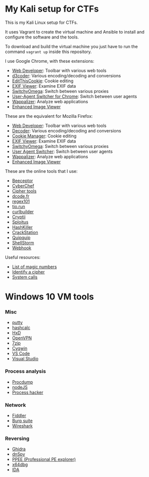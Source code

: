 # My Kali setup for CTFs
This is my Kali Linux setup for CTFs.

It uses Vagrant to create the virtual machine and Ansible to install and
configure the software and the tools.

To download and build the virtual machine you just have to run the command
`vagrant up` inside this repository.

I use Google Chrome, with these extensions:

* [Web Developer](https://chrome.google.com/webstore/detail/web-developer/bfbameneiokkgbdmiekhjnmfkcnldhhm): Toolbar with various web tools
* [d3coder](https://chrome.google.com/webstore/detail/d3coder/gncnbkghencmkfgeepfaonmegemakcol?hl=en-US): Various encoding/decoding and conversions
* [EditThisCookie](https://chrome.google.com/webstore/detail/editthiscookie/fngmhnnpilhplaeedifhccceomclgfbg): Cookie editing
* [EXIF Viewer](https://chrome.google.com/webstore/detail/exif-viewer/mmbhfeiddhndihdjeganjggkmjapkffm): Examine EXIF data
* [SwitchyOmega](https://chrome.google.com/webstore/detail/proxy-switchyomega/padekgcemlokbadohgkifijomclgjgif): Switch between various proxies
* [User-Agent Switcher for Chrome](https://chrome.google.com/webstore/detail/user-agent-switcher-for-c/djflhoibgkdhkhhcedjiklpkjnoahfmg): Switch between user agents
* [Wappalizer](https://chrome.google.com/webstore/detail/wappalyzer/gppongmhjkpfnbhagpmjfkannfbllamg): Analyze web applications
* [Enhanced Image Viewer](https://chrome.google.com/webstore/detail/enhanced-image-viewer/gefiaaeadjbmhjndnhedfccdjjlgjhho)

These are the equivalent for Mozilla Firefox:
* [Web Developer](https://addons.mozilla.org/it/firefox/addon/web-developer/): Toolbar with various web tools
* [Decoder](https://addons.mozilla.org/it/firefox/addon/decoder/?src=search): Various encoding/decoding and conversions
* [Cookie Manager](https://addons.mozilla.org/it/firefox/addon/a-cookie-manager/?src=search): Cookie editing
* [EXIF Viewer](https://addons.mozilla.org/it/firefox/addon/exif-viewer/): Examine EXIF data
* [SwitchyOmega](https://addons.mozilla.org/it/firefox/addon/switchyomega/?src=search): Switch between various proxies
* [User Agent Switcher](https://addons.mozilla.org/it/firefox/addon/uaswitcher/?src=search): Switch between user agents
* [Wappalizer](https://chrome.google.com/webstore/detail/wappalyzer/gppongmhjkpfnbhagpmjfkannfbllamg): Analyze web applications
* [Enhanced Image Viewer](https://chrome.google.com/webstore/detail/enhanced-image-viewer/gefiaaeadjbmhjndnhedfccdjjlgjhho)

These are the online tools that I use:

* [Beeceptor](https://beeceptor.com/)
* [CyberChef](https://gchq.github.io/CyberChef)
* [Cipher tools](http://rumkin.com/tools/cipher)
* [dcode.fr](https://www.dcode.fr/tools-list)
* [regex101](https://regex101.com)
* [tio.run](https://tio.run)
* [curlbuilder](https://curlbuilder.com)
* [Cryptii](https://cryptii.com)
* [Sploitus](https://sploitus.com)
* [HashKiller](https://hashkiller.co.uk)
* [CrackStation](https://crackstation.net)
* [Quipquip](https://quipqiup.com)
* [ShellStorm](http://shell-storm.org/shellcode/)
* [Webhook](https://webhook.site)

Useful resources:
* [List of magic numbers](https://en.wikipedia.org/wiki/List_of_file_signatures)
* [Identify a cipher](http://practicalcryptography.com/cryptanalysis/text-characterisation/identifying-unknown-ciphers/)
* [System calls](http://shell-storm.org/shellcode/files/syscalls.html)

# Windows 10 VM tools

### Misc
* [putty](https://www.chiark.greenend.org.uk/~sgtatham/putty/latest.html)
* [hashcalc](https://www.slavasoft.com/hashcalc/)
* [HxD](https://mh-nexus.de/en/hxd/)
* [OpenVPN](https://openvpn.net/)
* [7zip](https://www.7-zip.org/)
* [Cygwin](https://www.cygwin.com/)
* [VS Code](https://code.visualstudio.com/)
* [Visual Studio](https://visualstudio.microsoft.com/i)

### Process analysis
* [Procdump](https://docs.microsoft.com/en-us/sysinternals/downloads/procdump)
* [nodeJS](https://nodejs.org/)
* [Process hacker](https://processhacker.sourceforge.io/)

### Network
* [Fiddler](https://www.telerik.com/fiddler)
* [Burp suite](https://portswigger.net/burp)
* [Wireshark](https://www.wireshark.org/)

### Reversing
* [Ghidra](https://ghidra-sre.org/)
* [dnSpy](https://github.com/0xd4d/dnSpy)
* [PPEE (Professional PE explorer)](https://www.mzrst.com/)
* [x64dbg](https://x64dbg.com/)
* [IDA](https://www.hex-rays.com/products/ida/support/download_freeware.shtml)
